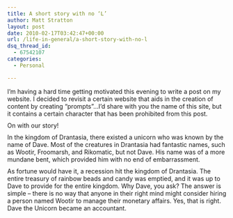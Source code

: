 ```yaml
---
title: A short story with no ‘L’
author: Matt Stratton
layout: post
date: 2010-02-17T03:42:47+00:00
url: /life-in-general/a-short-story-with-no-l
dsq_thread_id:
  - 67542107
categories:
  - Personal

---
```

<p style="margin: 0; padding: 0 0 10px 0;">
  I&#8217;m having a hard time getting motivated this evening to write a post on my website. I decided to revisit a certain website that aids in the creation of content by creating &#8220;prompts&#8221;&#8230;I&#8217;d share with you the name of this site, but it contains a certain character that has been prohibited from this post.
</p>

<p style="margin: 0; padding: 0 0 10px 0;">
  On with our story!
</p>

<p style="margin: 0; padding: 0 0 10px 0;">
  In the kingdom of Drantasia, there existed a unicorn who was known by the name of Dave. Most of the creatures in Drantasia had fantastic names, such as Wootir, Froomarsh, and Rikomatic, but not Dave. His name was of a more mundane bent, which provided him with no end of embarrassment.
</p>

<p style="margin: 0; padding: 0 0 10px 0;">
  As fortune would have it, a recession hit the kingdom of Drantasia. The entire treasury of rainbow beads and candy was emptied, and it was up to Dave to provide for the entire kingdom. Why Dave, you ask? The answer is simple &#8211; there is no way that anyone in their right mind might consider hiring a person named Wootir to manage their monetary affairs. Yes, that is right. Dave the Unicorn became an accountant.
</p>

<p class="plinky_badge_rid:19677" style="clear: both; margin: 0; padding: 0; margin-top: 10px; font-size: 13px; font-family: Georgia; line-height: 24px;">
  <a href="https://www.plinky.com/mini/reroute/19677"> <img style="border: 0; padding-right: 4px; vertical-align: middle;" src="https://www.plinky.com/proxy/badge?id=19677" alt="" /> </a>
</p>
